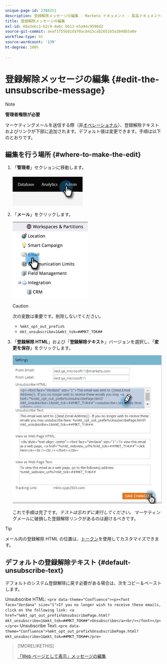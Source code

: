 ```yaml
---
unique-page-id: 2360251
description: 登録解除メッセージの編集 - Marketo ドキュメント - 製品ドキュメント
title: 登録解除メッセージの編集
exl-id: 68a3ebc1-b2c9-4e6c-bb13-e5a94c9596d2
source-git-commit: aeaf1f55b81da70ac8415cab265165a3848b5a0e
workflow-type: ht
source-wordcount: '139'
ht-degree: 100%

---
```


# 登録解除メッセージの編集 {#edit-the-unsubscribe-message}

>[!NOTE]
>
>**管理者権限が必要**

マーケティングメールを送信する際（非[オペレーショナル](/help/marketo/product-docs/email-marketing/general/functions-in-the-editor/make-an-email-operational.md)）、登録解除テキストおよびリンクが下部に追加されます。デフォルト値は変更できます。手順は以下のとおりです。

## 編集を行う場所 {#where-to-make-the-edit}

1. 「**管理者**」セクションに移動します。

   ![](assets/edit-the-unsubscribe-message-1.png)

1. 「**メール**」をクリックします。

   ![](assets/edit-the-unsubscribe-message-2.png)

   >[!CAUTION]
   >
   >次の変数は重要です。削除しないでください。
   >
   >* `%mkt_opt_out_prefix%`
   >* `mkt_unsubscribe=1&mkt_tok=##MKT_TOK##`


1. 「**登録解除 HTML**」および「**登録解除テキスト**」バージョンを選択し、「**変更を保存**」をクリックします。

   ![](assets/edit-the-unsubscribe-message-3.png)

   これで手順は完了です。_テストは忘れずに実行してください。_ マーケティングメールに破損した登録解除リンクがあるのは避けるべきです。

>[!TIP]
>
>メール内の登録解除 HTML の位置は、[トークン](/help/marketo/product-docs/email-marketing/general/using-tokens/add-a-system-token-as-a-link-in-an-email.md)を使用してカスタマイズできます。

## デフォルトの登録解除テキスト {#default-unsubscribe-text}

デフォルトのシステム登録解除に戻す必要がある場合は、次をコピー＆ペーストします。

Unsubscribe HTML:
`<pre data-theme="Confluence"><p><font face="Verdana" size="1">If you no longer wish to receive these emails, click on the following link: <a href="%mkt_opt_out_prefix%UnsubscribePage.html?mkt_unsubscribe=1&mkt_tok=##MKT_TOK##">Unsubscribe</a><br/></font></p></pre>` Unsubscribe Text:
`<pre data-theme="Confluence">%mkt_opt_out_prefix%UnsubscribePage.html?mkt_unsubscribe=1&mkt_tok=##MKT_TOK##</pre>`

>[!MORELIKETHIS]
>
>[「Web ページとして表示」メッセージの編集](/help/marketo/product-docs/administration/email-setup/edit-the-view-as-web-page-message.md)
